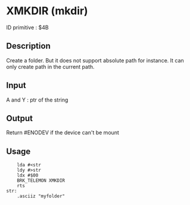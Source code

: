 # XMKDIR (mkdir)

ID primitive : $4B

## Description

Create a folder. But it does not support absolute path for instance. It can only create path in the current path.

## Input

A and Y : ptr of the string

## Output

Return #ENODEV if the device can't be mount

## Usage

``` ca65
    lda #<str
    ldy #>str
    ldx #$00
    BRK_TELEMON XMKDIR
    rts
str:
    .asciiz "myfolder"
```

